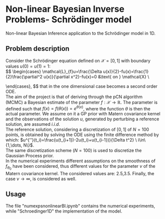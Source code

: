 # Non-linear Bayesian Inverse Problems- Schrödinger model
Non-linear Bayesian Inference application to  the Schrödinger model in 1D.
## Problem description
Consider the  Schrödinger equation defined on $\mathcal{X}=[0,1]$ with boundary values $u(0)=u(1)=1$: <br>
$$
\begin{cases}
\mathcal{L}_{f}u=\frac{\Delta u(x)}{2}-fu(x)=\frac{1}{2}\frac{\partial^2 u(x)}{\partial x^2}-fu(x)=0 &\text{ on } \mathcal{X} \\

\end{cases},
$$
that in the  one dimensional case becomes a second order ODE. <br>
The aim of the project is that of deriving through the pCN algorithm (MCMC) a Bayesian estimate of the parameter $f:\mathcal{X}\to\mathbb{R}$. The parameter is defined such that $f(x)=f(\theta(x))=e^{\theta(x)}$, where the function $\theta$ is then the actual parameter. We assume on it a GP prior with Matern covariance kernel and the observations of the solution $u$, generated by perturbing a reference solution, are assumed $i.i.d$. <br>
The reference solution, considering a discretization of $[0,1]$ of $N=100$ points, is obtained by solving the ODE using the finite difference method by which: $u^{''}(t_i)=\frac{u(t_{i+1})-2u(t_i)+u(t_{i-1})}{\Delta t^2} \ i\in\{1,\dots, N\}$. <br>
The same discretization scheme ($N=100$) is used to discretize the Gaussian Process prior. <br>
In the numerical experiments different assumptions on the smoothness of $f_{\theta_0}$ have been considered, thus different values for the parameter $\nu$ of the Matern covariance kernel. The considered values are: 2.5,3.5. Finally, the case $\nu\to\infty$, is considered as well.
## Usage
The file "numexpsnonlinearBI.ipynb" contains the numerical experiments, while "Schroedinger1D" the implementation of the model.
